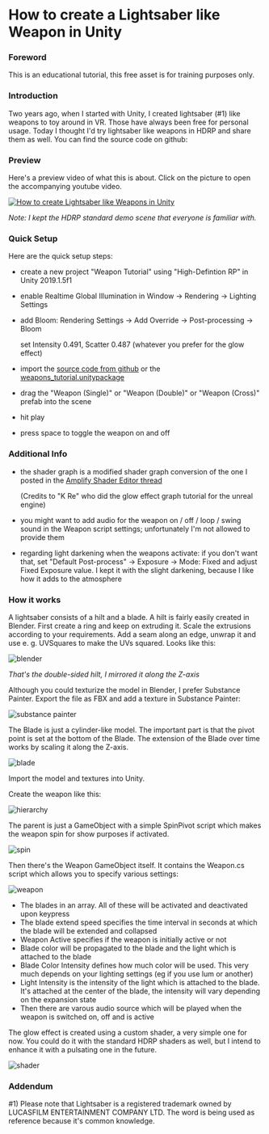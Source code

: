 # How to create a Lightsaber like Weapon in Unity

### Foreword

This is an educational tutorial, this free asset is for training purposes only.

### Introduction

Two years ago, when I started with Unity, I created lightsaber (#1) like weapons to toy around in VR. Those have always been free for personal usage. Today I thought I'd try lightsaber like weapons in HDRP and share them as well. You can find the source code on github:

### Preview

Here's a preview video of what this is about. Click on the picture to open the accompanying youtube video.

[![How to create Lightsaber like Weapons in Unity](https://img.youtube.com/vi/SJ0ZCCjO5aQ/0.jpg)](https://www.youtube.com/watch?v=SJ0ZCCjO5aQ)

*Note: I kept the HDRP standard demo scene that everyone is familiar with.*

### Quick Setup

Here are the quick setup steps:

* create a new project "Weapon Tutorial" using "High-Defintion RP" in Unity 2019.1.5f1

* enable Realtime Global Illumination in Window -> Rendering -> Lighting Settings

* add Bloom: Rendering Settings -> Add Override -> Post-processing -> Bloom

  set Intensity 0.491, Scatter 0.487 (whatever you prefer for the glow effect)

* import the [source code from github](https://github.com/Roland09/Lightsabers-Tutorial) or the [weapons_tutorial.unitypackage](https://github.com/Roland09/Lightsabers-Tutorial/blob/master/Release/weapons_tutorial.unitypackage)

* drag the "Weapon (Single)" or "Weapon (Double)" or "Weapon (Cross)" prefab into the scene

* hit play

* press space to toggle the weapon on and off

### Additional Info

* the shader graph is a modified shader graph conversion of the one I posted in the [Amplify Shader Editor thread](https://forum.unity.com/threads/best-tool-asset-store-award-amplify-shader-editor-node-based-shader-creation-tool.430959/page-32#post-3147421)

  (Credits to "K Re" who did the glow effect graph tutorial for the unreal engine)
 
* you might want to add audio for the weapon on / off / loop / swing sound in the Weapon script settings; unfortunately I'm not allowed to provide them

* regarding light darkening when the weapons activate: if you don't want that, set "Default Post-process" -> Exposure -> Mode: Fixed and adjust Fixed Exposure value. I kept it with the slight darkening, because I like how it adds to the atmosphere



### How it works

A lightsaber consists of a hilt and a blade. A hilt is fairly easily created in Blender. First create a ring and keep on extruding it. 
Scale the extrusions according to your requirements. Add a seam along an edge, unwrap it and use e. g. UVSquares to make the UVs squared. Looks like this:

![blender](https://user-images.githubusercontent.com/10963432/59186121-621b4e00-8b72-11e9-8014-a0537762905d.png)

*That's the double-sided hilt, I mirrored it along the Z-axis*

Although you could texturize the model in Blender, I prefer Substance Painter. Export the file as FBX and add a texture in Substance Painter:

![substance painter](https://user-images.githubusercontent.com/10963432/59186466-38aef200-8b73-11e9-81e6-9446c8e6e4e5.png)

The Blade is just a cylinder-like model. The important part is that the pivot point is set at the bottom of the Blade. The extension of the Blade over time works by scaling it along the Z-axis.

![blade](https://user-images.githubusercontent.com/10963432/59186600-888db900-8b73-11e9-8211-30572a3c3bd3.png)

Import the model and textures into Unity.

Create the weapon like this:

![hierarchy](https://user-images.githubusercontent.com/10963432/59186819-284b4700-8b74-11e9-889a-d908fa6af38b.png)

The parent is just a GameObject with a simple SpinPivot script which makes the weapon spin for show purposes if activated.

![spin](https://user-images.githubusercontent.com/10963432/59186825-2b463780-8b74-11e9-9eb1-3dd5a41d1a37.png)

Then there's the Weapon GameObject itself. It contains the Weapon.cs script which allows you to specify various settings:

![weapon](https://user-images.githubusercontent.com/10963432/59186828-2da89180-8b74-11e9-962e-54cd854651eb.png)

* The blades in an array. All of these will be activated and deactivated upon keypress
* The blade extend speed specifies the time interval in seconds at which the blade will be extended and collapsed
* Weapon Active specifies if the weapon is initially active or not
* Blade color will be propagated to the blade and the light which is attached to the blade
* Blade Color Intensity defines how much color will be used. This very much depends on your lighting settings (eg if you use lum or another)
* Light Intensity is the intensity of the light which is attached to the blade. It's attached at the center of the blade, the intensity will vary depending on the expansion state
* Then there are varous audio source which will be played when the weapon is switched on, off and is active

The glow effect is created using a custom shader, a very simple one for now. You could do it with the standard HDRP shaders as well, but I intend to enhance it with a pulsating one in the future.

![shader](https://user-images.githubusercontent.com/10963432/59187508-e7543200-8b75-11e9-894f-bc14cf71c5cb.png)



### Addendum

#1) Please note that Lightsaber is a registered trademark owned by LUCASFILM ENTERTAINMENT COMPANY LTD. The word is being used as reference because it's common knowledge.



